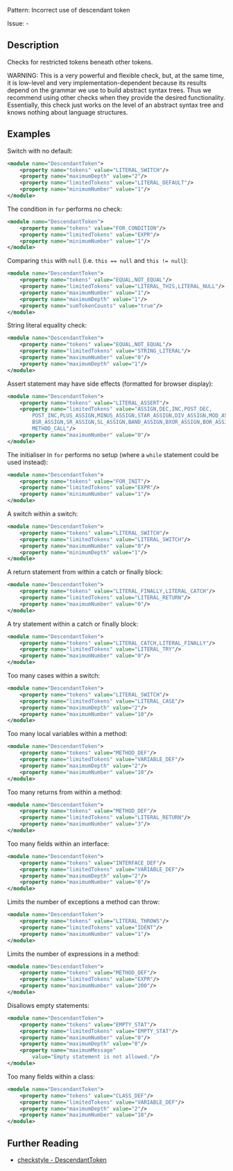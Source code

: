 Pattern: Incorrect use of descendant token

Issue: -

## Description

Checks for restricted tokens beneath other tokens. 

WARNING: This is a very powerful and flexible check, but, at the same time, it is low-level and very implementation-dependent because its results depend on the grammar we use to build abstract syntax trees. Thus we recommend using other checks when they provide the desired functionality. Essentially, this check just works on the level of an abstract syntax tree and knows nothing about language structures. 

## Examples

Switch with no default:


```xml
<module name="DescendantToken">
    <property name="tokens" value="LITERAL_SWITCH"/>
    <property name="maximumDepth" value="2"/>
    <property name="limitedTokens" value="LITERAL_DEFAULT"/>
    <property name="minimumNumber" value="1"/>
</module>
```
        

The condition in `for` performs no check: 


```xml
<module name="DescendantToken">
    <property name="tokens" value="FOR_CONDITION"/>
    <property name="limitedTokens" value="EXPR"/>
    <property name="minimumNumber" value="1"/>
</module>
```
        

Comparing `this` with `null` (i.e. `this == null` and `this != null`): 


```xml
<module name="DescendantToken">
    <property name="tokens" value="EQUAL,NOT_EQUAL"/>
    <property name="limitedTokens" value="LITERAL_THIS,LITERAL_NULL"/>
    <property name="maximumNumber" value="1"/>
    <property name="maximumDepth" value="1"/>
    <property name="sumTokenCounts" value="true"/>
</module>
```
        

String literal equality check:


```xml
<module name="DescendantToken">
    <property name="tokens" value="EQUAL,NOT_EQUAL"/>
    <property name="limitedTokens" value="STRING_LITERAL"/>
    <property name="maximumNumber" value="0"/>
    <property name="maximumDepth" value="1"/>
</module>
```
        

Assert statement may have side effects (formatted for browser display): 


```xml
<module name="DescendantToken">
    <property name="tokens" value="LITERAL_ASSERT"/>
    <property name="limitedTokens" value="ASSIGN,DEC,INC,POST_DEC,
        POST_INC,PLUS_ASSIGN,MINUS_ASSIGN,STAR_ASSIGN,DIV_ASSIGN,MOD_ASSIGN,
        BSR_ASSIGN,SR_ASSIGN,SL_ASSIGN,BAND_ASSIGN,BXOR_ASSIGN,BOR_ASSIGN,
        METHOD_CALL"/>
    <property name="maximumNumber" value="0"/>
</module>
```
        

The initialiser in `for` performs no setup (where a `while` statement could be used instead): 


```xml
<module name="DescendantToken">
    <property name="tokens" value="FOR_INIT"/>
    <property name="limitedTokens" value="EXPR"/>
    <property name="minimumNumber" value="1"/>
</module>
```
        

A switch within a switch: 


```xml
<module name="DescendantToken">
    <property name="tokens" value="LITERAL_SWITCH"/>
    <property name="limitedTokens" value="LITERAL_SWITCH"/>
    <property name="maximumNumber" value="0"/>
    <property name="minimumDepth" value="1"/>
</module>
```
        

A return statement from within a catch or finally block:


```xml
<module name="DescendantToken">
    <property name="tokens" value="LITERAL_FINALLY,LITERAL_CATCH"/>
    <property name="limitedTokens" value="LITERAL_RETURN"/>
    <property name="maximumNumber" value="0"/>
</module>
```
        

A try statement within a catch or finally block:


```xml
<module name="DescendantToken">
    <property name="tokens" value="LITERAL_CATCH,LITERAL_FINALLY"/>
    <property name="limitedTokens" value="LITERAL_TRY"/>
    <property name="maximumNumber" value="0"/>
</module>
```
        

Too many cases within a switch:


```xml
<module name="DescendantToken">
    <property name="tokens" value="LITERAL_SWITCH"/>
    <property name="limitedTokens" value="LITERAL_CASE"/>
    <property name="maximumDepth" value="2"/>
    <property name="maximumNumber" value="10"/>
</module>
```
        

Too many local variables within a method:


```xml
<module name="DescendantToken">
    <property name="tokens" value="METHOD_DEF"/>
    <property name="limitedTokens" value="VARIABLE_DEF"/>
    <property name="maximumDepth" value="2"/>
    <property name="maximumNumber" value="10"/>
</module>
```
        

Too many returns from within a method:


```xml
<module name="DescendantToken">
    <property name="tokens" value="METHOD_DEF"/>
    <property name="limitedTokens" value="LITERAL_RETURN"/>
    <property name="maximumNumber" value="3"/>
</module>
```
        

Too many fields within an interface:


```xml
<module name="DescendantToken">
    <property name="tokens" value="INTERFACE_DEF"/>
    <property name="limitedTokens" value="VARIABLE_DEF"/>
    <property name="maximumDepth" value="2"/>
    <property name="maximumNumber" value="0"/>
</module>
```
        

Limits the number of exceptions a method can throw:


```xml
<module name="DescendantToken">
    <property name="tokens" value="LITERAL_THROWS"/>
    <property name="limitedTokens" value="IDENT"/>
    <property name="maximumNumber" value="1"/>
</module>
```
        

Limits the number of expressions in a method:


```xml
<module name="DescendantToken">
    <property name="tokens" value="METHOD_DEF"/>
    <property name="limitedTokens" value="EXPR"/>
    <property name="maximumNumber" value="200"/>
</module>
```
        

Disallows empty statements:


```xml
<module name="DescendantToken">
    <property name="tokens" value="EMPTY_STAT"/>
    <property name="limitedTokens" value="EMPTY_STAT"/>
    <property name="maximumNumber" value="0"/>
    <property name="maximumDepth" value="0"/>
    <property name="maximumMessage"
        value="Empty statement is not allowed."/>
</module>
```
        

Too many fields within a class:


```xml
<module name="DescendantToken">
    <property name="tokens" value="CLASS_DEF"/>
    <property name="limitedTokens" value="VARIABLE_DEF"/>
    <property name="maximumDepth" value="2"/>
    <property name="maximumNumber" value="10"/>
</module>
```

## Further Reading

* [checkstyle - DescendantToken](https://checkstyle.sourceforge.io/checks/misc/descendanttoken.html#DescendantToken)
